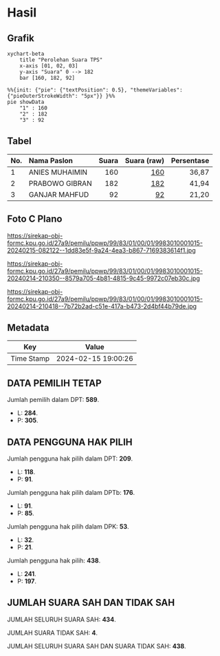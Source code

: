 # Hasil

## Grafik

```mermaid
xychart-beta
    title "Perolehan Suara TPS"
    x-axis [01, 02, 03]
    y-axis "Suara" 0 --> 182
    bar [160, 182, 92]
```

```mermaid
%%{init: {"pie": {"textPosition": 0.5}, "themeVariables": {"pieOuterStrokeWidth": "5px"}} }%%
pie showData
    "1" : 160
    "2" : 182
    "3" : 92
```

## Tabel

| No. | Nama Paslon    | Suara | Suara (raw) | Persentase |
|:--- |:-------------- | -----:| -----------:| ----------:|
| 1   | ANIES MUHAIMIN | 160   | [160][p-1]  | 36,87      |
| 2   | PRABOWO GIBRAN | 182   | [182][p-2]  | 41,94      |
| 3   | GANJAR MAHFUD  | 92    | [92][p-3]   | 21,20      |


[p-1]: https://github.com/gigit-pemilu/pemilu-2024-99-luar-negeri/blob/main/pilpres/hitung-suara/sub/99-luar-negeri/sub/83-osaka-jepang/sub/01-osaka-jepang/sub/0001-osaka-jepang/sub/015-tps-003/sub/paslon-1.txt
[p-2]: https://github.com/gigit-pemilu/pemilu-2024-99-luar-negeri/blob/main/pilpres/hitung-suara/sub/99-luar-negeri/sub/83-osaka-jepang/sub/01-osaka-jepang/sub/0001-osaka-jepang/sub/015-tps-003/sub/paslon-2.txt
[p-3]: https://github.com/gigit-pemilu/pemilu-2024-99-luar-negeri/blob/main/pilpres/hitung-suara/sub/99-luar-negeri/sub/83-osaka-jepang/sub/01-osaka-jepang/sub/0001-osaka-jepang/sub/015-tps-003/sub/paslon-3.txt

## Foto C Plano

https://sirekap-obj-formc.kpu.go.id/27a9/pemilu/ppwp/99/83/01/00/01/9983010001015-20240215-082122--1dd83e5f-9a24-4ea3-b867-7169383614f1.jpg

https://sirekap-obj-formc.kpu.go.id/27a9/pemilu/ppwp/99/83/01/00/01/9983010001015-20240214-210350--8579a705-4b81-4815-9c45-9972c07eb30c.jpg

https://sirekap-obj-formc.kpu.go.id/27a9/pemilu/ppwp/99/83/01/00/01/9983010001015-20240214-210418--7b72b2ad-c51e-417a-b473-2d4bf44b79de.jpg


## Metadata

| Key        | Value               |
| ---------- | ------------------- |
| Time Stamp | 2024-02-15 19:00:26 |


## DATA PEMILIH TETAP

Jumlah pemilih dalam DPT: **589**.
 * L: **284**.
 * P: **305**.

## DATA PENGGUNA HAK PILIH

Jumlah pengguna hak pilih dalam DPT: **209**.
 * L: **118**.
 * P: **91**.

Jumlah pengguna hak pilih dalam DPTb: **176**.
 * L: **91**.
 * P: **85**.

Jumlah pengguna hak pilih dalam DPK: **53**.
 * L: **32**.
 * P: **21**.

Jumlah pengguna hak pilih: **438**.
 * L: **241**.
 * P: **197**.

## JUMLAH SUARA SAH DAN TIDAK SAH

JUMLAH SELURUH SUARA SAH: **434**.

JUMLAH SUARA TIDAK SAH: **4**.

JUMLAH SELURUH SUARA SAH DAN SUARA TIDAK SAH: **438**.


